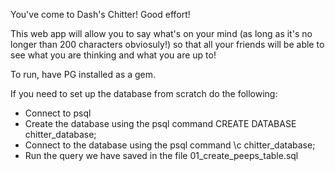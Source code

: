 You've come to Dash's Chitter! Good effort!

This web app will allow you to say what's on your mind (as long as it's no longer than 200 characters obviosuly!) so that all your friends will be able to see what you are thinking and what you are up to!

To run, have PG installed as a gem.

If you need to set up the database from scratch do the following:

- Connect to psql
- Create the database using the psql command CREATE DATABASE chitter_database;
- Connect to the database using the psql command \c chitter_database;
- Run the query we have saved in the file 01_create_peeps_table.sql

